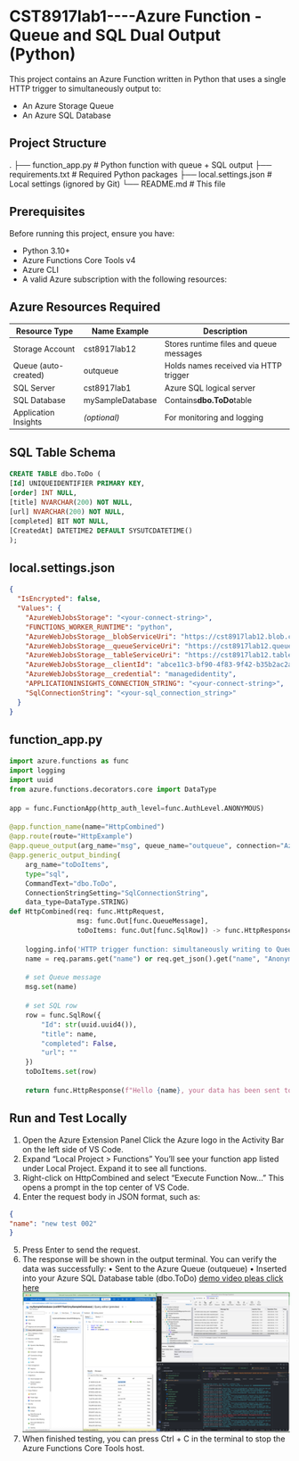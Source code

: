 # CST8917lab1----Azure Function - Queue and SQL Dual Output (Python)

This project contains an Azure Function written in Python that uses a single HTTP trigger to simultaneously output to:

* An Azure Storage Queue
* An Azure SQL Database

## Project Structure

.
├── function_app.py       # Python function with queue + SQL output
├── requirements.txt      # Required Python packages
├── local.settings.json   # Local settings (ignored by Git)
└── README.md             # This file

## Prerequisites

Before running this project, ensure you have:

* Python 3.10+
* Azure Functions Core Tools v4
* Azure CLI
* A valid Azure subscription with the following resources:

## Azure Resources Required

|  **Resource Type**    |  **Name Example**  |  **Description**                         |
| ------------------------ | --------------------- | ------------------------------------------- |
|  Storage Account       |  cst8917lab12       |  Stores runtime files and queue messages  |
|  Queue (auto-created)  |  outqueue           |  Holds names received via HTTP trigger    |
|  SQL Server            |  cst8917lab1        |  Azure SQL logical server                 |
|  SQL Database          |  mySampleDatabase   |  Contains**dbo.ToDo**table                |
|  Application Insights  |  *(optional)*      |  For monitoring and logging               |

## SQL Table Schema

```sql
CREATE TABLE dbo.ToDo (
[Id] UNIQUEIDENTIFIER PRIMARY KEY,
[order] INT NULL,
[title] NVARCHAR(200) NOT NULL,
[url] NVARCHAR(200) NOT NULL,
[completed] BIT NOT NULL,
[CreatedAt] DATETIME2 DEFAULT SYSUTCDATETIME()
);
```

## local.settings.json

```json
{
  "IsEncrypted": false,
  "Values": {
    "AzureWebJobsStorage": "<your-connect-string>",
    "FUNCTIONS_WORKER_RUNTIME": "python",
    "AzureWebJobsStorage__blobServiceUri": "https://cst8917lab12.blob.core.windows.net",
    "AzureWebJobsStorage__queueServiceUri": "https://cst8917lab12.queue.core.windows.net",
    "AzureWebJobsStorage__tableServiceUri": "https://cst8917lab12.table.core.windows.net",
    "AzureWebJobsStorage__clientId": "abce11c3-bf90-4f83-9f42-b35b2ac2a5e8",
    "AzureWebJobsStorage__credential": "managedidentity",
    "APPLICATIONINSIGHTS_CONNECTION_STRING": "<your-connect-string>",
    "SqlConnectionString": "<your-sql_connection_string>"
  }
}
```

## function_app.py

```python
import azure.functions as func
import logging
import uuid
from azure.functions.decorators.core import DataType

app = func.FunctionApp(http_auth_level=func.AuthLevel.ANONYMOUS)

@app.function_name(name="HttpCombined")
@app.route(route="HttpExample")
@app.queue_output(arg_name="msg", queue_name="outqueue", connection="AzureWebJobsStorage")
@app.generic_output_binding(
    arg_name="toDoItems",
    type="sql",
    CommandText="dbo.ToDo",
    ConnectionStringSetting="SqlConnectionString",
    data_type=DataType.STRING)
def HttpCombined(req: func.HttpRequest, 
                 msg: func.Out[func.QueueMessage], 
                 toDoItems: func.Out[func.SqlRow]) -> func.HttpResponse:
    
    logging.info('HTTP trigger function: simultaneously writing to Queue and SQL.')
    name = req.params.get("name") or req.get_json().get("name", "Anonymous")
    
    # set Queue message
    msg.set(name)

    # set SQL row
    row = func.SqlRow({
        "Id": str(uuid.uuid4()),
        "title": name,
        "completed": False,
        "url": ""
    })
    toDoItems.set(row)

    return func.HttpResponse(f"Hello {name}, your data has been sent to both Queue and SQL.")
```

## Run and Test Locally

1. Open the Azure Extension Panel
   Click the Azure logo in the Activity Bar on the left side of VS Code.
2. Expand “Local Project > Functions”
   You’ll see your function app listed under Local Project. Expand it to see all functions.
3. Right-click on HttpCombined and select “Execute Function Now…”
   This opens a prompt in the top center of VS Code.
4. Enter the request body in JSON format, such as:

```json
{
"name": "new test 002"
}
```

5. Press Enter to send the request.
6. The response will be shown in the output terminal.
    You can verify the data was successfully:
    •	Sent to the Azure Queue (outqueue)
    •	Inserted into your Azure SQL Database table (dbo.ToDo)
    [demo video pleas click here](https://youtu.be/etG3j_Hr0Os)
    ![output](output.png)
7. When finished testing, you can press Ctrl + C in the terminal to stop the Azure Functions Core Tools host.

